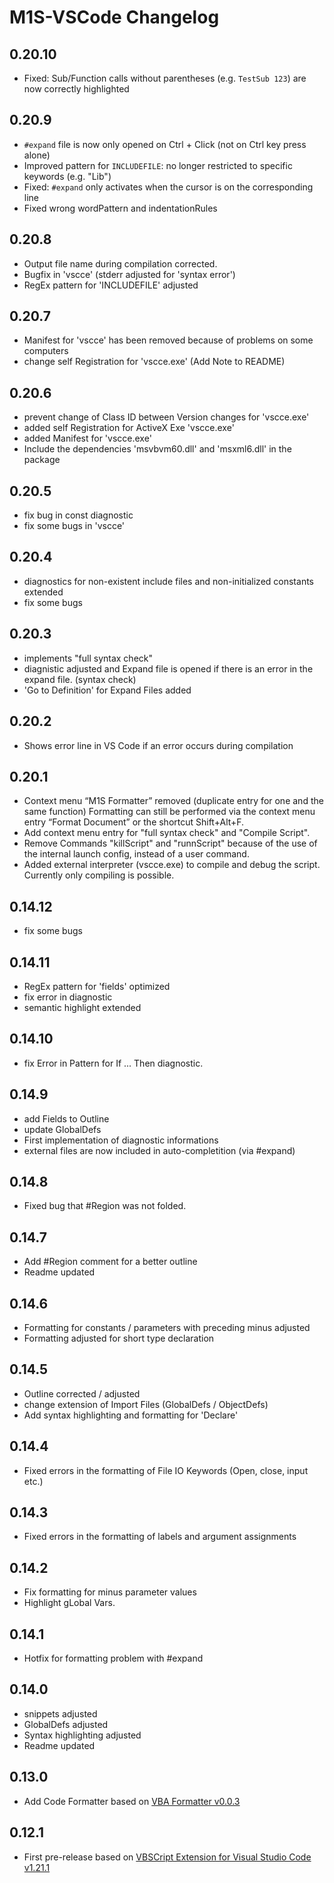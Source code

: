 # M1S-VSCode Changelog

## 0.20.10

- Fixed: Sub/Function calls without parentheses (e.g. `TestSub 123`) are now correctly highlighted

## 0.20.9

- `#expand` file is now only opened on Ctrl + Click (not on Ctrl key press alone)
- Improved pattern for `INCLUDEFILE`: no longer restricted to specific keywords (e.g. "Lib")
- Fixed: `#expand` only activates when the cursor is on the corresponding line
- Fixed wrong wordPattern and indentationRules

## 0.20.8

- Output file name during compilation corrected.
- Bugfix in 'vscce' (stderr adjusted for 'syntax error')
- RegEx pattern for 'INCLUDEFILE' adjusted

## 0.20.7

- Manifest for 'vscce' has been removed because of problems on some computers
- change self Registration for 'vscce.exe' (Add Note to README)

## 0.20.6

- prevent change of Class ID between Version changes for 'vscce.exe' 
- added self Registration for ActiveX Exe 'vscce.exe'
- added Manifest for 'vscce.exe'
- Include the dependencies 'msvbvm60.dll' and 'msxml6.dll' in the package

## 0.20.5

- fix bug in const diagnostic
- fix some bugs in 'vscce'

## 0.20.4

-  diagnostics for non-existent include files and non-initialized constants extended
-  fix some bugs

## 0.20.3

- implements "full syntax check"
- diagnistic adjusted and Expand file is opened if there is an error in the expand file. (syntax check)
- 'Go to Definition' for Expand Files added

## 0.20.2

- Shows error line in VS Code if an error occurs during compilation

## 0.20.1

- Context menu “M1S Formatter” removed (duplicate entry for one and the same function)
  Formatting can still be performed via the context menu entry “Format Document” or the shortcut Shift+Alt+F.
- Add context menu entry for "full syntax check" and "Compile Script".
- Remove Commands "killScript" and "runnScript" because of the use of the internal launch config, instead of a user command.
- Added external interpreter (vscce.exe) to compile and debug the script. Currently only compiling is possible.

## 0.14.12

- fix some bugs

## 0.14.11

- RegEx pattern for 'fields' optimized
- fix error in diagnostic
- semantic highlight extended

## 0.14.10

- fix Error in Pattern for If ... Then diagnostic.

## 0.14.9

- add Fields to Outline
- update GlobalDefs
- First implementation of diagnostic informations
- external files are now included in auto-completition (via #expand)

## 0.14.8

- Fixed bug that #Region was not folded.

## 0.14.7

- Add #Region comment for a better outline
- Readme updated

## 0.14.6

- Formatting for constants / parameters with preceding minus adjusted
- Formatting adjusted for short type declaration

## 0.14.5

- Outline corrected / adjusted
- change extension of Import Files (GlobalDefs / ObjectDefs)
- Add syntax highlighting and formatting for 'Declare'

## 0.14.4

- Fixed errors in the formatting of File IO Keywords (Open, close, input etc.)

## 0.14.3

- Fixed errors in the formatting of labels and argument assignments

## 0.14.2

- Fix formatting for minus parameter values
- Highlight gLobal Vars.

## 0.14.1

- Hotfix for formatting problem with #expand

## 0.14.0

- snippets adjusted
- GlobalDefs adjusted
- Syntax highlighting adjusted
- Readme updated

## 0.13.0

- Add Code Formatter based on [VBA Formatter v0.0.3](https://github.com/threatcon/vba-formatter.git)

## 0.12.1

- First pre-release based on [VBSCript Extension for Visual Studio Code v1.21.1](https://github.com/Serpen/VBS-VSCode/releases/tag/1.2.1)
